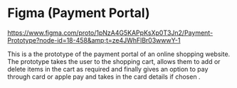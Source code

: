 # Figma (Payment Portal)
https://www.figma.com/proto/1pNzA4G5KAPpKsXp0T3Jn2/Payment-Prototype?node-id=18-458&amp;t=ze4JWhFlBr03wwwY-1

This is a the prototype of the payment portal of an online shopping website. The prototype takes the user to the shopping cart, allows them to add or delete items in the cart as required and finally gives an option to pay through card or apple pay and takes in the card details if chosen . 
